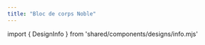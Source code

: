 ```yaml
---
title: "Bloc de corps Noble"
---
```


import { DesignInfo } from 'shared/components/designs/info.mjs'

<DesignInfo design='noble' docs />

